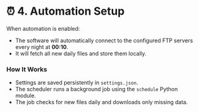 # ⏰ 4. Automation Setup

When automation is enabled:
- The software will automatically connect to the configured FTP servers every night at **00:10**.
- It will fetch all new daily files and store them locally.

### How It Works
- Settings are saved persistently in `settings.json`.
- The scheduler runs a background job using the `schedule` Python module.
- The job checks for new files daily and downloads only missing data.



